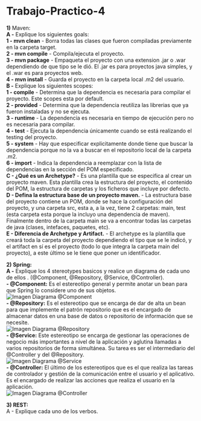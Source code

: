 # Trabajo-Practico-4
**1)** Maven: <br />
	**A -** Explique los siguientes goals: <br />
		**1 - mvn clean** - Borra todas las clases que fueron compiladas previamente en la carpeta target. <br />
		**2 - mvn compile** - Compila/ejecuta el proyecto. <br />
		**3 - mvn package** - Empaqueta el proyecto con una extension .jar o .war dependiendo de que tipo se le dió. El .jar es para proyectos java simples, y el .war es para proyectos web. <br />
		**4 - mvn install** - Guarda el proyecto en la carpeta local .m2 del usuario. <br />
	**B -** Explique los siguientes scopes: <br />
		**1 - compile** - Determina que la dependencia es necesaria para compilar el proyecto. Este scopes esta por default. <br />
		**2 - provided** - Determina que la dependencia reutiliza las librerias que ya fueron instaladas y no se ejecuta. <br />
		**3 - runtime** - La dependencia es necesaria en tiempo de ejecución pero no es necesaria para compilar. <br />
		**4 - test** - Ejecuta la dependencia únicamente cuando se está realizando el testing del proyecto. <br />
		**5 - system** - Hay que especificar explicitamente donde tiene que buscar la dependencia porque no la va a buscar en el repositorio local de la carpeta .m2. <br />
		**6 - import** - Indica la dependencia a reemplazar con la lista de dependencias en la sección <dependencyManagement> del POM especificado. <br />
	**C - ¿Qué es un Archetype?** - Es una plantilla que se especifica al crear un proyecto maven. Esta plantilla crea la estructura del proyecto, el contenido del POM, la estructura de carpetas y los ficheros que incluye por defecto. <br />
	**D - Defina la estructura base de un proyecto maven.** - La estructura base del proyecto contiene un POM, donde se hace la configuración del proyecto, y una carpeta src, esta a, a la vez, tiene 2 carpetas: main, test (esta carpeta esta porque la incluyo una dependencia de maven). Finalmente dentro de la carpeta main se va a encontrar todas las carpetas de java (clases, intefaces, paquetes, etc). <br />
	**E - Diferencia de Archetype y Artifact.** - El archetype es la plantilla que creará toda la carpeta del proyecto dependiendo el tipo que se le indicó, y el artifact en sí es el proyecto (todo lo que integra la carpeta main del proyecto), a este último se le tiene que poner un identificador. <br />
	
**2) Spring:** <br />
	**A -** Explique los 4 stereotypes basicos y realice un diagrama de cada uno de ellos . (@Component, @Repository, @Service, @Controller). <br />
	**- @Component:** Es el estereotipo general y permite anotar un bean para que Spring lo considere uno de sus objetos. <br />
    ![Imagen Diagrama @Component](https://www.arquitecturajava.com/wp-content/uploads/SpringStereotypes.png) <br />
	**- @Repository:** Es el estereotipo que se encarga de dar de alta un bean para que implemente el patrón repositorio que es el encargado de almacenar datos en una base de datos o repositorio de información que se necesite. <br />
    ![Imagen Diagrama @Repository](https://www.arquitecturajava.com/wp-content/uploads/SpringStereotypesRepository.png) <br />
	**- @Service:** Este estereotipo se encarga de gestionar las operaciones de negocio más importantes a nivel de la aplicación y aglutina llamadas a varios repositorios de forma simultánea. Su tarea es ser el intermediario del @Controller y del @Repository. <br />
    ![Imagen Diagrama @Service](https://www.arquitecturajava.com/wp-content/uploads/SpringStereotypesService.png) <br />
	**- @Controller:** El último de los estereotipos que es el que realiza las tareas de controlador y gestión de la comunicación entre el usuario y el aplicativo. Es el encargado de realizar las acciones que realiza el usuario en la aplicación. <br />
    ![Imagen Diagrama @Controller](https://www.arquitecturajava.com/wp-content/uploads/SpringStereotypesController.png) <br />

**3) REST:** <br />
	A - Explique cada uno de los verbos.
